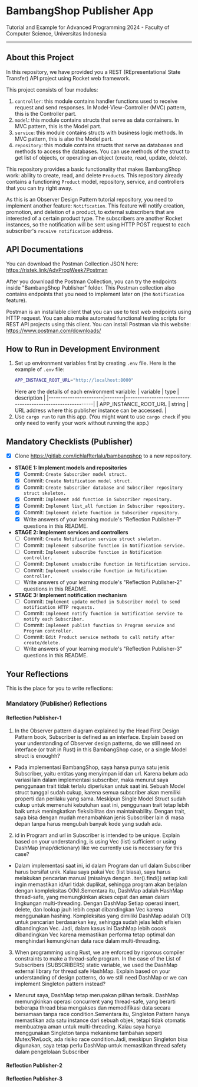 # BambangShop Publisher App
Tutorial and Example for Advanced Programming 2024 - Faculty of Computer Science, Universitas Indonesia

---

## About this Project
In this repository, we have provided you a REST (REpresentational State Transfer) API project using Rocket web framework.

This project consists of four modules:
1.  `controller`: this module contains handler functions used to receive request and send responses.
    In Model-View-Controller (MVC) pattern, this is the Controller part.
2.  `model`: this module contains structs that serve as data containers.
    In MVC pattern, this is the Model part.
3.  `service`: this module contains structs with business logic methods.
    In MVC pattern, this is also the Model part.
4.  `repository`: this module contains structs that serve as databases and methods to access the databases.
    You can use methods of the struct to get list of objects, or operating an object (create, read, update, delete).

This repository provides a basic functionality that makes BambangShop work: ability to create, read, and delete `Product`s.
This repository already contains a functioning `Product` model, repository, service, and controllers that you can try right away.

As this is an Observer Design Pattern tutorial repository, you need to implement another feature: `Notification`.
This feature will notify creation, promotion, and deletion of a product, to external subscribers that are interested of a certain product type.
The subscribers are another Rocket instances, so the notification will be sent using HTTP POST request to each subscriber's `receive notification` address.

## API Documentations

You can download the Postman Collection JSON here: https://ristek.link/AdvProgWeek7Postman

After you download the Postman Collection, you can try the endpoints inside "BambangShop Publisher" folder.
This Postman collection also contains endpoints that you need to implement later on (the `Notification` feature).

Postman is an installable client that you can use to test web endpoints using HTTP request.
You can also make automated functional testing scripts for REST API projects using this client.
You can install Postman via this website: https://www.postman.com/downloads/

## How to Run in Development Environment
1.  Set up environment variables first by creating `.env` file.
    Here is the example of `.env` file:
    ```bash
    APP_INSTANCE_ROOT_URL="http://localhost:8000"
    ```
    Here are the details of each environment variable:
    | variable              | type   | description                                                |
    |-----------------------|--------|------------------------------------------------------------|
    | APP_INSTANCE_ROOT_URL | string | URL address where this publisher instance can be accessed. |
2.  Use `cargo run` to run this app.
    (You might want to use `cargo check` if you only need to verify your work without running the app.)

## Mandatory Checklists (Publisher)
-   [x] Clone https://gitlab.com/ichlaffterlalu/bambangshop to a new repository.
-   **STAGE 1: Implement models and repositories**
    -   [x] Commit: `Create Subscriber model struct.`
    -   [x] Commit: `Create Notification model struct.`
    -   [x] Commit: `Create Subscriber database and Subscriber repository struct skeleton.`
    -   [x] Commit: `Implement add function in Subscriber repository.`
    -   [x] Commit: `Implement list_all function in Subscriber repository.`
    -   [x] Commit: `Implement delete function in Subscriber repository.`
    -   [x] Write answers of your learning module's "Reflection Publisher-1" questions in this README.
-   **STAGE 2: Implement services and controllers**
    -   [ ] Commit: `Create Notification service struct skeleton.`
    -   [ ] Commit: `Implement subscribe function in Notification service.`
    -   [ ] Commit: `Implement subscribe function in Notification controller.`
    -   [ ] Commit: `Implement unsubscribe function in Notification service.`
    -   [ ] Commit: `Implement unsubscribe function in Notification controller.`
    -   [ ] Write answers of your learning module's "Reflection Publisher-2" questions in this README.
-   **STAGE 3: Implement notification mechanism**
    -   [ ] Commit: `Implement update method in Subscriber model to send notification HTTP requests.`
    -   [ ] Commit: `Implement notify function in Notification service to notify each Subscriber.`
    -   [ ] Commit: `Implement publish function in Program service and Program controller.`
    -   [ ] Commit: `Edit Product service methods to call notify after create/delete.`
    -   [ ] Write answers of your learning module's "Reflection Publisher-3" questions in this README.

## Your Reflections
This is the place for you to write reflections:

### Mandatory (Publisher) Reflections

#### Reflection Publisher-1
1. In the Observer pattern diagram explained by the Head First Design Pattern book, Subscriber is defined as an interface. Explain based on your understanding of Observer design patterns, do we still need an interface (or trait in Rust) in this BambangShop case, or a single Model struct is enoughh?

- Pada implementasi BambangShop, saya hanya punya satu jenis Subscriber, yaitu entitas yang menyimpan id dan url. Karena belum ada variasi lain dalam implementasi subscriber, maka menurut saya penggunaan trait tidak terlalu diperlukan untuk saat ini. Sebuah Model struct tunggal sudah cukup, karena semua subscriber akan memiliki properti dan perilaku yang sama. Meskipun Single Model Struct sudah cukup untuk memenuhi kebutuhan saat ini, penggunaan trait tetap lebih baik untuk meningkatkan fleksibilitas dan maintainability. Dengan trait, saya bisa dengan mudah menambahkan jenis Subscriber lain di masa depan tanpa harus mengubah banyak kode yang sudah ada.

2. id in Program and url in Subscriber is intended to be unique. Explain based on your understanding, is using Vec (list) sufficient or using DashMap (map/dictionary) like we currently use is necessary for this case?

- Dalam implementasi saat ini, id dalam Program dan url dalam Subscriber harus bersifat unik. Kalau saya pakai Vec (list biasa), saya harus melakukan pencarian manual (misalnya dengan .iter().find()) setiap kali ingin memastikan id/url tidak duplikat, sehingga program akan berjalan dengan kompleksitas O(N).Sementara itu, DashMap adalah HashMap thread-safe, yang memungkinkan akses cepat dan aman dalam lingkungan multi-threading. Dengan DashMap Setiap operasi insert, delete, dan lookup jauh lebih cepat dibandingkan Vec karena menggunakan hashing. Kompleksitas yang dimiliki DashMap adalah O(1) untuk pencarian berdasarkan key, sehingga sudah jelas lebih efisien dibandingkan Vec. Jadi, dalam kasus ini DashMap lebih cocok dibandingkan Vec karena memastikan performa tetap optimal dan menghindari kemungkinan data race dalam multi-threading.

3. When programming using Rust, we are enforced by rigorous compiler constraints to make a thread-safe program. In the case of the List of Subscribers (SUBSCRIBERS) static variable, we used the DashMap external library for thread safe HashMap. Explain based on your understanding of design patterns, do we still need DashMap or we can implement Singleton pattern instead?

- Menurut saya, DashMap tetap merupakan pilihan terbaik. DashMap memungkinkan operasi concurrent yang thread-safe, yang berarti beberapa thread bisa mengakses dan memodifikasi data secara bersamaan tanpa race condition.Sementara itu, Singleton Pattern hanya memastikan ada satu instance dari sebuah objek, tetapi tidak otomatis membuatnya aman untuk multi-threading. Kalau saya hanya menggunakan Singleton tanpa mekanisme tambahan seperti Mutex/RwLock, ada risiko race condition.Jadi, meskipun Singleton bisa digunakan, saya tetap perlu DashMap untuk memastikan thread safety dalam pengelolaan Subscriber

#### Reflection Publisher-2

#### Reflection Publisher-3
